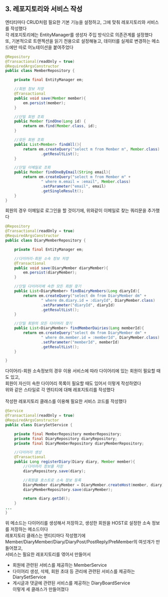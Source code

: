 ## 3. 레포지토리와 서비스 작성  

엔티티마다 CRUD처럼 필요한 기본 기능을 설정하고, 그에 맞춰 레포지토리와 서비스를 작성했다  
각 레포지토리에는 EntityManager를 생성자 주입 방식으로 의존관계를 설정했다  
또, 기본적으로 트랜젝션을 읽기 전용으로 설정해놓고, 데이터를 실제로 변경하는 메소드에만 따로 어노테이션을 붙여주었다  

```java
@Repository
@Transactional(readOnly = true)
@RequiredArgsConstructor
public class MemberRepository {

    private final EntityManager em;

    //회원 정보 저장
    @Transactional
    public void save(Member member){
        em.persist(member);
    }

    //단일 회원 조회
    public Member findOne(Long id) {
        return em.find(Member.class, id);
    }

    //모든 회원 조회
    public List<Member> findAll(){
        return em.createQuery("select m from Member m", Member.class)
                .getResultList();
    }

    //단일 이메일로 조회
    public Member findOneByEmail(String email){
        return em.createQuery("select m from Member m" +
                " where m.email = :email", Member.class)
                .setParameter("email", email)
                .getSingleResult();
    }
}
```
회원의 경우 이메일로 로그인을 할 것이기에, 위와같이 이메일로 찾는 쿼리문을 추가했다  

```java
@Repository
@Transactional(readOnly = true)
@RequiredArgsConstructor
public class DiaryMemberRepository {

    private final EntityManager em;

    //다이어리-회원 소속 정보 저장
    @Transactional
    public void save(DiaryMember diaryMember){
        em.persist(diaryMember);
    }

    //단일 다이어리에 속한 모든 회원 찾기
    public List<DiaryMember> findDairyMembers(Long diaryId){
        return em.createQuery("select dm from DiaryMember dm" +
                " where dm.diary.id = :diaryId", DiaryMember.class)
                .setParameter("diaryId", diaryId)
                .getResultList();
    }

    //단일 회원의 모든 다이어리 찾기
    public List<DiaryMember> findMemberDairies(Long memberId){
        return em.createQuery("select dm from DiaryMember dm" +
                " where dm.member.id = :memberId", DiaryMember.class)
                .setParameter("memberId", memberId)
                .getResultList();
    }

}

```
다이어리-회원 소속정보의 경우 이용 서비스에 따라 다이어리에 있는 회원이 필요할 때도 있고,  
회원이 자신이 속한 다이어리 목록이 필요할 때도 있어서 이렇게 작성하였다  
위와 같은 스타일로 각 엔티티에 대해 레포지토리를 작성했다  
<br/>
작성한 레포지토리 클래스를 이용해 필요한 서비스 코드를 작성했다  
```java
@Service
@Transactional(readOnly = true)
@RequiredArgsConstructor
public class DiarySetService {

    private final MemberRepository memberRepository;
    private final DiaryRepository diaryRepository;
    private final DiaryMemberRepository diaryMemberRepository;

    //다이어리 생성
    @Transactional
    public Long registerDiary(Diary diary, Member member){
        //다이어리 정보를 저장
        diaryRepository.save(diary);

        //회원을 호스트로 소속 정보 등록
        DiaryMember diaryMember = DiaryMember.createHost(member, diary);
        diaryMemberRepository.save(diaryMember);

        return diary.getId();
    }
...
}
```
위 메소드는 다이어리를 생성해서 저장하고, 생성한 회원을 HOST로 설정한 소속 정보를 저장하는 메소드이다  
레포지토리 클래스는 엔티티마다 작성했기에 Member/DiaryMember/Diary/DiaryPost/PostReply/PreMember의 여섯개가 만들어졌고,  
서비스는 필요한 레포지토리를 엮어서 만들어서  
- 회원에 관련된 서비스를 제공하는 MemberService
- 다이어리 생성, 삭제, 회원 초대 등 관리에 관련된 서비스를 제공하는 DiarySetService  
- 게시글과 댓글에 관련된 서비스를 제공하는 DiaryBoardService  
이렇게 세 클래스가 만들어졌다  

